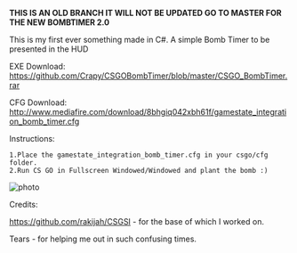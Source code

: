**THIS IS AN OLD BRANCH IT WILL NOT BE UPDATED GO TO MASTER FOR THE NEW BOMBTIMER 2.0**

This is my first ever something made in C#. A simple Bomb Timer to be presented in the HUD

EXE Download: https://github.com/Crapy/CSGOBombTimer/blob/master/CSGO_BombTimer.rar

CFG Download: http://www.mediafire.com/download/8bhgiq042xbh61f/gamestate_integration_bomb_timer.cfg

Instructions:

    1.Place the gamestate_integration_bomb_timer.cfg in your csgo/cfg folder.
    2.Run CS GO in Fullscreen Windowed/Windowed and plant the bomb :)

![photo](http://puu.sh/m17kw/f6163c0ee5.png)

Credits:

https://github.com/rakijah/CSGSI - for the base of which I worked on.

Tears - for helping me out in such confusing times.
